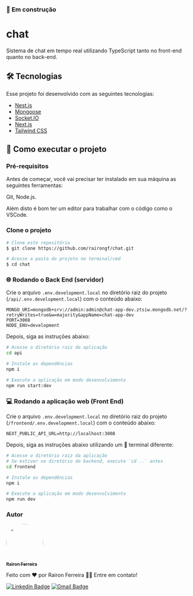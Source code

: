 ### 🚧 Em construção 

# chat

Sistema de chat em tempo real utilizando TypeScript tanto no front-end quanto no back-end.

## 🛠 Tecnologias

Esse projeto foi desenvolvido com as seguintes tecnologias:

- [Nest.js](https://docs.nestjs.com/)
- [Mongoose](https://mongoosejs.com/docs/)
- [Socket.IO](https://socket.io/docs/v4/)
- [Next.js](https://nextjs.org/docs)
- [Tailwind CSS](https://tailwindcss.com/docs/installation)

## 🚀 Como executar o projeto
### Pré-requisitos

Antes de começar, você vai precisar ter instalado em sua máquina as seguintes ferramentas:

<p>
  <a style="text-decoration: none" href="https://git-scm.com" target="_blank">Git</a>,
  <a style="text-decoration: none" href="https://nodejs.org/en/" target="_blank">Node.js</a>.
</p>

Além disto é bom ter um editor para trabalhar com o código como o <a style="text-decoration: none" href="https://code.visualstudio.com/" target="_blank">VSCode</a>.

### Clone o projeto
```bash
# Clone este repositório
$ git clone https://github.com/rairongf/chat.git

# Acesse a pasta do projeto no terminal/cmd
$ cd chat
```

### 🌐 Rodando o Back End (servidor)

Crie o arquivo `.env.development.local` no diretório raiz do projeto (`/api/.env.development.local`)
com o conteúdo abaixo:

```env
MONGO_URI=mongodb+srv://admin:admin@chat-app-dev.ztsiw.mongodb.net/?retryWrites=true&w=majority&appName=chat-app-dev
PORT=3008
NODE_ENV=development
```

Depois, siga as instruções abaixo:

```bash
# Acesse o diretório raiz da aplicação
cd api

# Instale as dependências
npm i

# Execute a aplicação em modo desenvolvimento
npm run start:dev
```

### 💻 Rodando a aplicação web (Front End)

Crie o arquivo `.env.development.local` no diretório raiz do projeto (`/frontend/.env.development.local`)
com o conteúdo abaixo:

```env
NEXT_PUBLIC_API_URL=http://localhost:3008
```

Depois, siga as instruções abaixo utilizando um 🚨 terminal diferente:

```bash
# Acesse o diretório raiz da aplicação
# Se estiver no diretório do backend, execute `cd ..` antes
cd frontend

# Instale as dependências
npm i

# Execute a aplicação em modo desenvolvimento
npm run dev
```

### Autor

<a href="https://www.linkedin.com/in/raironferreira/">
 <img
    style="border-radius: 50%;"
    src="https://avatars.githubusercontent.com/u/43035850?v=4"
    width="100px;"
    alt=""/>
 <br />
 <sub><b>Rairon Ferreira</b></sub></a>


Feito com ❤️ por Rairon Ferreira 👋🏽 Entre em contato!

[![Linkedin Badge](https://img.shields.io/badge/-Rairon_Ferreira-blue?style=flat-square&logo=Linkedin&logoColor=white&link=https://www.linkedin.com/in/raironferreira/)](https://www.linkedin.com/in/raironferreira/) 
[![Gmail Badge](https://img.shields.io/badge/-rairon.dev@gmail.com-c14438?style=flat-square&logo=Gmail&logoColor=white&link=mailto:rairon.dev@gmail.com)](mailto:rairon.dev@gmail.com)